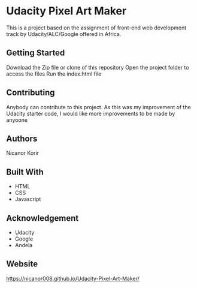 # Udacity Pixel Art Maker

This is a project based on the assignment of front-end web development track by Udacity/ALC/Google offered in Africa. 

## Getting Started
Download the Zip file or clone of this repository
Open the project folder to access the files
Run the index.html file

## Contributing
Anybody can contribute to this project. As this was my improvement of the Udacity starter code, I would like more improvements to be made by anyoone

## Authors
Nicanor Korir


## Built With
- HTML
- CSS
- Javascript

## Acknowledgement
* Udacity
* Google
* Andela

## Website
https://nicanor008.github.io/Udacity-Pixel-Art-Maker/


